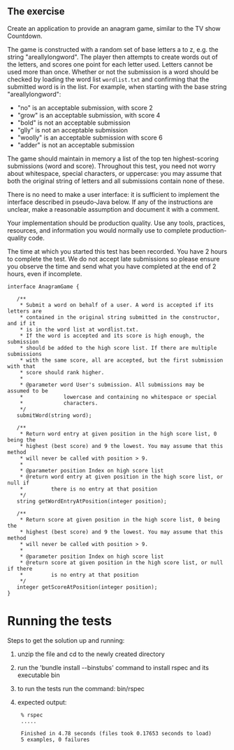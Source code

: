 ## The exercise

Create an application to provide an anagram game, similar to the TV show Countdown.

The game is constructed with a random set of base letters a to z, e.g. the string "areallylongword". The player then attempts to create words out of the letters, and scores one point for each letter used. Letters cannot be used more than once. Whether or not the submission is a word should be checked by loading the word list `wordlist.txt` and confirming that the submitted word is in the list. For example, when starting with the base string "areallylongword": 

* "no" is an acceptable submission, with score 2
* "grow" is an acceptable submission, with score 4
* "bold" is not an acceptable submission
* "glly" is not an acceptable submission
* "woolly" is an acceptable submission with score 6
* "adder" is not an acceptable submission

The game should maintain in memory a list of the top ten highest-scoring submissions (word and score). 
Throughout this test, you need not worry about whitespace, special characters, or uppercase: you may assume that both the original string of letters and all submissions contain none of these.

There is no need to make a user interface: it is sufficient to implement the interface described in pseudo-Java below. If any of the instructions are unclear, make a reasonable assumption and document it with a comment.

Your implementation should be production quality. Use any tools, practices, resources, and information you would normally use to complete production-quality code. 

The time at which you started this test has been recorded. You have 2 hours to complete the test. We do not accept late submissions so please ensure you observe the time and send what you have completed at the end of 2 hours, even if incomplete.

    interface AnagramGame {
    
       /**
        * Submit a word on behalf of a user. A word is accepted if its letters are
        * contained in the original string submitted in the constructor, and if it
        * is in the word list at wordlist.txt.
        * If the word is accepted and its score is high enough, the submission
        * should be added to the high score list. If there are multiple submissions
        * with the same score, all are accepted, but the first submission with that
        * score should rank higher.
        *
        * @parameter word User's submission. All submissions may be assumed to be
        *             lowercase and containing no whitespace or special
        *             characters.
        */
       submitWord(string word);
     
       /**
        * Return word entry at given position in the high score list, 0 being the
        * highest (best score) and 9 the lowest. You may assume that this method
        * will never be called with position > 9.
        *
        * @parameter position Index on high score list
        * @return word entry at given position in the high score list, or null if
        *         there is no entry at that position
        */
       string getWordEntryAtPosition(integer position);
      
       /**
        * Return score at given position in the high score list, 0 being the
        * highest (best score) and 9 the lowest. You may assume that this method
        * will never be called with position > 9.
        *
        * @parameter position Index on high score list
        * @return score at given position in the high score list, or null if there
        *         is no entry at that position
        */
       integer getScoreAtPosition(integer position);
    }



# Running the tests

Steps to get the solution up and running:

1. unzip the file and cd to the newly created directory
2. run the 'bundle install --binstubs' command to install rspec and its executable bin
3. to run the tests run the command: 
    bin/rspec
4. expected output: 

        % rspec
        .....
        
        Finished in 4.78 seconds (files took 0.17653 seconds to load)
        5 examples, 0 failures
